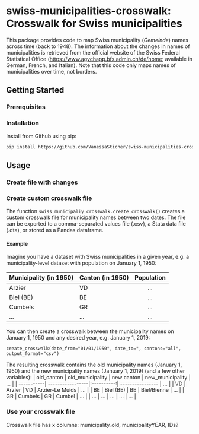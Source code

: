 # swiss-municipalities-crosswalk: Crosswalk for Swiss municipalities

This package provides code to map Swiss municipality (_Gemeinde_) names across time (back to 1948). The information about the changes in names of municipalities is retrieved from the official website of the Swiss Federal Statistical Office (https://www.agvchapp.bfs.admin.ch/de/home; available in German, French, and Italian). Note that this code only maps names of municipalities over time, not borders.


## Getting Started

### Prerequisites

### Installation
Install from Github using pip:
   ```sh
   pip install https://github.com/VanessaSticher/swiss-municipalities-crosswalk/master
   ```    



## Usage

### Create file with changes

### Create custom crosswalk file
The function `swiss_municipaliy_crosswalk.create_crosswalk()` creates a custom crosswalk file for municipality names between two dates. The file can be exported to a comma-separated values file (.csv), a Stata data file (.dta), or stored as a Pandas dataframe.
#### Example
Imagine you have a dataset with Swiss municipalities in a given year, e.g. a municipality-level dataset with population on January 1, 1950:

| Municipality (in 1950) | Canton (in 1950) | Population |
| ---------------------- | -----------------|:----------:|
| Arzier                 | VD               |        ... |
| Biel (BE)              | BE               |        ... |
| Cumbels                | GR               |        ... |
| ...                    | ...              |        ... |

You can then create a crosswalk between the municipality names on January 1, 1950 and any desired year, e.g. January 1, 2019:
   ```
   create_crosswalk(date_from="01/01/1950", date_to=", cantons="all", output_format="csv")
   ```
The resulting crosswalk contains the old municipality names (January 1, 1950) and the new municipality names (January 1, 2019) (and a few other variables):
| old_canton | old_municipality | new canton | new_municipality | ... |
| -----------| -----------------|:----------:| ---------------- | ... |
| VD         | Arzier           |         VD | Arzier-Le Muids  | ... |
| BE         | Biel (BE)        |         BE | Biel/Bienne      | ... |
| GR         | Cumbels          |         GR | Cumbel           | ... |
| ...        | ...              |        ... | ...              | ... |


### Use your crosswalk file
Crosswalk file has x columns: municipality_old, municipalityYEAR, IDs?

